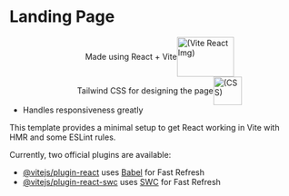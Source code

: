 # Landing Page
<ul>
  <li style = "display: flex; justify-content:center; align-items: center; border-radius: 0.5rem">
    Made using React + Vite
    <img src="https://static1.makeuseofimages.com/wordpress/wp-content/uploads/2023/04/react-js-and-vite-js-logo-on-night-sky-background.jpg" alt="(Vite React Img)"
      height = "70" width= "100"/>
  </li>
  <li style = "display: flex; justify-content:center; align-items: center;  border-radius: 999rem">
    Tailwind CSS for designing the page
    <img src="https://s3-alpha.figma.com/hub/file/2603959525/8e909c88-4e83-4af4-b5b2-4a50a9b571f7-cover.png" alt="(CSS)" 
      height = "50" width= "50"/>
  </li>
  <li>
    Handles responsiveness greatly
  </li>  
</ul>

This template provides a minimal setup to get React working in Vite with HMR and some ESLint rules.

Currently, two official plugins are available:

- [@vitejs/plugin-react](https://github.com/vitejs/vite-plugin-react/blob/main/packages/plugin-react/README.md) uses [Babel](https://babeljs.io/) for Fast Refresh
- [@vitejs/plugin-react-swc](https://github.com/vitejs/vite-plugin-react-swc) uses [SWC](https://swc.rs/) for Fast Refresh
